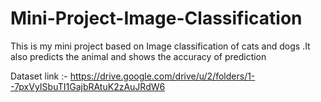 # Mini-Project-Image-Classification
This is my mini project based on Image classification of cats and dogs .It also predicts the animal and shows the accuracy of prediction

Dataset link :- https://drive.google.com/drive/u/2/folders/1--7pxVyISbuTI1GajbRAtuK2zAuJRdW6
